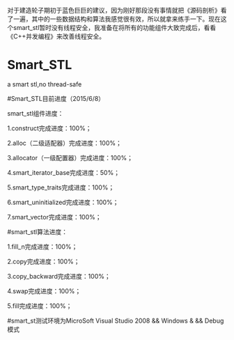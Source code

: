 对于建造轮子期初于蓝色巨巨的建议，因为刚好那段没有事情就把《源码剖析》看了一遍，其中的一些数据结构和算法我感觉很有效，所以就拿来练手一下。现在这个smart_stl暂时没有线程安全，我准备在将所有的功能组件大致完成后，看看《C++并发编程》来改善线程安全。

# Smart_STL
a smart stl,no thread-safe


#Smart_STL目前进度（2015/6/8）

smart_stl组件进度：

1.construct完成进度：100%；

2.alloc（二级适配器）完成进度：100%；

3.allocator（一级配置器）完成进度：100%；

4.smart_iterator_base完成进度：50%；

5.smart_type_traits完成进度：100%；

6.smart_uninitialized完成进度：100%；

7.smart_vector完成进度：100%；





#smart_stl算法进度：

1.fill_n完成进度：100%；

2.copy完成进度：100%；

3.copy_backward完成进度：100%；

4.swap完成进度：100%；

5.fill完成进度：100%；



#smart_st测试环境为MicroSoft Visual Studio 2008 && Windows & && Debug模式
